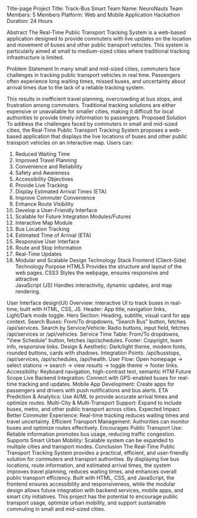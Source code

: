 Title-page
Project Title: Track-Bus Smart
 Team Name: NeuroNauts
Team Members: 5 Members
Platform: Web and Mobile Application
Hackathon Duration: 24 Hours


Abstract
The Real-Time Public Transport Tracking System is a web-based application designed to provide commuters with live updates on the location and movement of buses and other public transport vehicles. This system is particularly aimed at small to medium-sized cities where traditional tracking infrastructure is limited.

Problem Statement
In many small and mid-sized cities, commuters face challenges in tracking public transport vehicles in real time. Passengers often experience long waiting times, missed buses, and uncertainty about arrival times due to the lack of a reliable tracking system.

This results in inefficient travel planning, overcrowding at bus stops, and frustration among commuters. Traditional tracking solutions are either expensive or unavailable for smaller cities, making it difficult for local authorities to provide timely information to passengers.
Proposed Solution
To address the challenges faced by commuters in small and mid-sized cities, the Real-Time Public Transport Tracking System proposes a web-based application that displays the live locations of buses and other public transport vehicles on an interactive map.
Users can:
1.	Reduced Waiting Time
2.	Improved Travel Planning
3.	Convenience and Reliability
4.	Safety and Awareness
5.	Accessibility
Objectives
1.	Provide Live Tracking
2.	Display Estimated Arrival Times (ETA)
3.	Improve Commuter Convenience
4.	Enhance Route Visibility
5.	Develop a User-Friendly Interface
6.	Scalable for Future Integration
Modules/Futures
1.	Interactive Map Module
2.	Bus Location Tracking
3.	Estimated Time of Arrival (ETA)
4.	Responsive User Interface
5.	Route and Stop Information
6.	Real-Time Updates
7.	Modular and Scalable Design
Technology Stack
   Frontend (Client-Side)
Technology	Purpose
HTML5	                  Provides the structure and layout of the web pages.
CSS3 	                  Styles the webpage, ensures responsive and attractive            
JavaScript (JS)	                  Handles interactivity, dynamic updates, and map rendering.

	
User Interface design(UI)
Overview: Interactive UI to track buses in real-time, built with HTML, CSS, JS.
Header: App title, navigation links, Light/Dark mode toggle.
Hero Section: Heading, subtitle, visual card for app context.
Search Buses: From/To dropdowns, “Search Bus” button, fetches /api/services.
Search by Service/Vehicle: Radio buttons, input field, fetches /api/services or /api/vehicles.
Service Time Table: From/To dropdowns, “View Schedule” button, fetches /api/schedules.
Footer: Copyright, team info, responsive links.
Design & Aesthetic: Dark/light theme, modern fonts, rounded buttons, cards with shadows.
Integration Points: /api/busstops, /api/services, /api/schedules, /api/health.
User Flow: Open homepage → select stations → search → view results → toggle theme → footer links.
Accessibility: Keyboard navigation, high-contrast text, semantic HTM Future Scope
Live Backend Integration: Connect with GPS-enabled buses for real-time tracking and updates.
Mobile App Development: Create apps for passengers and drivers with push notifications and bus alerts.
ETA Prediction & Analytics: Use AI/ML to provide accurate arrival times and optimize routes.
Multi-City & Multi-Transport Support: Expand to include buses, metro, and other public transport across cities.
Expected Impact
Better Commuter Experience: Real-time tracking reduces waiting times and travel uncertainty.
Efficient Transport Management: Authorities can monitor buses and optimize routes effectively.
Encourages Public Transport Use: Reliable information promotes bus usage, reducing traffic congestion.
Supports Smart Urban Mobility: Scalable system can be expanded to multiple cities and transport modes.
Conclusion
The Real-Time Public Transport Tracking System provides a practical, efficient, and user-friendly solution for commuters and transport authorities. By displaying live bus locations, route information, and estimated arrival times, the system improves travel planning, reduces waiting times, and enhances overall public transport efficiency. Built with HTML, CSS, and JavaScript, the frontend ensures accessibility and responsiveness, while the modular design allows future integration with backend services, mobile apps, and smart city initiatives. This project has the potential to encourage public transport usage, optimize urban mobility, and support sustainable commuting in small and mid-sized cities.
